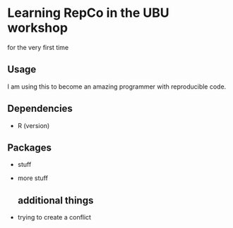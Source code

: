 # Learning RepCo in the UBU workshop 

for the very first time

## Usage
I am using this to become an amazing programmer with reproducible code. 

## Dependencies

- R (version)

## Packages

- stuff
- more stuff

  ## additional things
* trying to create a conflict
